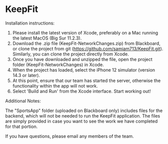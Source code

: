 # KeepFit

Installation instructions:

1. Please install the latest version of Xcode, preferably on a Mac running the latest MacOS (Big Sur 11.2.3).
2. Download the .zip file (KeepFit-NetworkChanges.zip) from Blackboard, or clone the project from git (https://github.com/samiam713/KeepFit.git).
   Similarly, you can clone the project directly from Xcode.
3. Once you have downloaded and unzipped the file, open the project folder (KeepFit-NetworkChanges) in Xcode.
4. When the project has loaded, select the iPhone 12 simulator (version 14.3 or later).
5. At this point, ensure that our team has started the server, otherwise the functionality within the app will not work.
6. Select 'Build and Run' from the Xcode interface. Start working out!

Additional Notes:

The "SportsApp" folder (uploaded on Blackboard only) includes files for the backend, which will not be needed to run the KeepFit application. The files are simply provided in case you want to see the work we have completed for that portion.

If you have questions, please email any members of the team.
